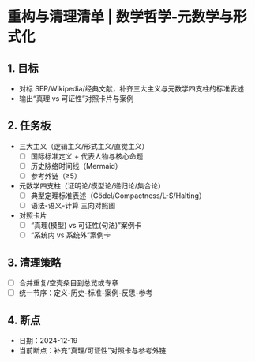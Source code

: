 # 重构与清理清单 | 数学哲学-元数学与形式化

## 1. 目标

- 对标 SEP/Wikipedia/经典文献，补齐三大主义与元数学四支柱的标准表述
- 输出“真理 vs 可证性”对照卡片与案例

## 2. 任务板

- 三大主义（逻辑主义/形式主义/直觉主义）
  - [ ] 国际标准定义 + 代表人物与核心命题
  - [ ] 历史脉络时间线（Mermaid）
  - [ ] 参考外链（≥5）
- 元数学四支柱（证明论/模型论/递归论/集合论）
  - [ ] 典型定理标准表述（Gödel/Compactness/L-S/Halting）
  - [ ] 语法-语义-计算 三向对照图
- 对照卡片
  - [ ] “真理(模型) vs 可证性(句法)”案例卡
  - [ ] “系统内 vs 系统外”案例卡

## 3. 清理策略

- [ ] 合并重复/空壳条目到总览或专章
- [ ] 统一节序：定义-历史-标准-案例-反思-参考

## 4. 断点

- 日期：2024-12-19
- 当前断点：补充“真理/可证性”对照卡与参考外链

<!-- 断点：对照卡片与参考外链 -->